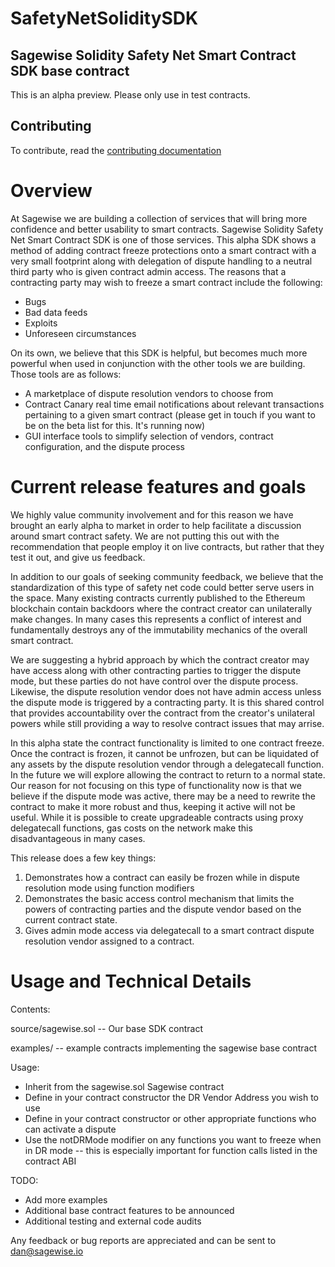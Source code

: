 # SafetyNetSoliditySDK
## Sagewise Solidity Safety Net Smart Contract SDK base contract

This is an alpha preview. Please only use in test contracts.

## Contributing

To contribute, read the [contributing documentation](docs/contributing.md)

# Overview

At Sagewise we are building a collection of services that will bring more confidence and better usability to smart contracts. Sagewise Solidity Safety Net Smart Contract SDK is one of those services. This alpha SDK shows a method of adding contract freeze protections onto a smart contract with a very small footprint along with delegation of dispute handling to a neutral third party who is given contract admin access. The reasons that a contracting party may wish to freeze a smart contract include the following:

* Bugs
* Bad data feeds
* Exploits
* Unforeseen circumstances

On its own, we believe that this SDK is helpful, but becomes much more powerful when used in conjunction with the other tools we are building. Those tools are as follows:

* A marketplace of dispute resolution vendors to choose from
* Contract Canary real time email notifications about relevant transactions pertaining to a given smart contract (please get in touch if you want to be on the beta list for this. It's running now)
* GUI interface tools to simplify selection of vendors, contract configuration, and the dispute process

# Current release features and goals

We highly value community involvement and for this reason we have brought an early alpha to market in order to help facilitate a discussion around smart contract safety. We are not putting this out with the recommendation that people employ it on live contracts, but rather that they test it out, and give us feedback.

In addition to our goals of seeking community feedback, we believe that the standardization of this type of safety net code could better serve users in the space. Many existing contracts currently published to the Ethereum blockchain contain backdoors where the contract creator can unilaterally make changes. In many cases this represents a conflict of interest and fundamentally destroys any of the immutability mechanics of the overall smart contract.

We are suggesting a hybrid approach by which the contract creator may have access along with other contracting parties to trigger the dispute mode, but these parties do not have control over the dispute process. Likewise, the dispute resolution vendor does not have admin access unless the dispute mode is triggered by a contracting party. It is this shared control that provides accountability over the contract from the creator's unilateral powers while still providing a way to resolve contract issues that may arrise.

In this alpha state the contract functionality is limited to one contract freeze. Once the contract is frozen, it cannot be unfrozen, but can be liquidated of any assets by the dispute resolution vendor through a delegatecall function. In the future we will explore allowing the contract to return to a normal state. Our reason for not focusing on this type of functionality now is that we believe if the dispute mode was active, there may be a need to rewrite the contract to make it more robust and thus, keeping it active will not be useful. While it is possible to create upgradeable contracts using proxy delegatecall functions, gas costs on the network make this disadvantageous in many cases.

This release does a few key things:

1. Demonstrates how a contract can easily be frozen while in dispute resolution mode using function modifiers
2. Demonstrates the basic access control mechanism that limits the powers of contracting parties and the dispute vendor based on the current contract state.
3. Gives admin mode access via delegatecall to a smart contract dispute resolution vendor assigned to a contract.

# Usage and Technical Details

Contents:

source/sagewise.sol -- Our base SDK contract

examples/ -- example contracts implementing the sagewise base contract

Usage:

* Inherit from the sagewise.sol Sagewise contract
* Define in your contract constructor the DR Vendor Address you wish to use
* Define in your contract constructor or other appropriate functions who can activate a dispute
* Use the notDRMode modifier on any functions you want to freeze when in DR mode -- this is especially important for function calls listed in the contract ABI

TODO:

* Add more examples
* Additional base contract features to be announced
* Additional testing and external code audits

Any feedback or bug reports are appreciated and can be sent to dan@sagewise.io
